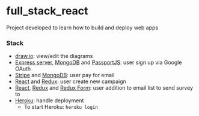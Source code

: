 # full_stack_react
Project developed to learn how to build and deploy web apps 


### Stack
- [draw.io](https://github.com/jgraph/drawio): view/edit the diagrams
- [Express server](https://expressjs.com/), [MongoDB](https://github.com/mongodb) and [PassportJS](http://www.passportjs.org/): user sign up via Google OAuth
- [Stripe](https://github.com/stripe/stripe-js) and [MongoDB](https://github.com/mongodb): user pay for email
- [React](https://github.com/topics/react) and [Redux](https://github.com/topics/redux): user create new campaign
- [React](https://github.com/topics/react), [Redux](https://github.com/topics/redux) and [Redux Form](https://github.com/redux-form/redux-form): user addition to email list to send survey to
- [Heroku](https://github.com/heroku): handle deployment
  - To start Heroku: ```heroku login```
